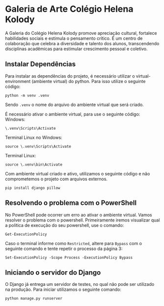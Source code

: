 # Galeria de Arte Colégio Helena Kolody
A Galeria do Colégio Helena Kolody promove apreciação cultural, fortalece habilidades sociais e estimula o pensamento crítico. É um centro de colaboração que celebra a diversidade e talento dos alunos, transcendendo disciplinas acadêmicas para estimular crescimento pessoal e coletivo.

## Instalar Dependências
Para instalar as dependências do projeto, é necessário utilizar o virtual-environment (ambiente virtual) do python. Para isso utilize o seguinte código:
```
python -m venv .venv
```
Sendo `.venv` o nome do arquivo do ambiente virtual que será criado.

É necessário ativar o ambiente virtual, para use o seguinte código:
Windows:
```
\.venv\Scripts\Activate
```
Terminal Linux no Windows:
```
source \.venv\Scripts\Activate
```
Terminal Linux:
```
source \.venv\bin\Activate
```

Com ambiente virtual criado e ativo, utilizamos o seguinte código e não comprometemos o projeto com arquivos externos.
```
pip install django pillow
```

## Resolvendo o problema com o PowerShell
No PowerShell pode ocorrer um erro ao ativar o ambiente virtual. Vamos resolver o problema com o powershell. Primeiramente iremos visualizar qual a política de execução do seu powershell, use o comando:
```
Get-ExecutionPolicy
```
Caso o terminal informe como `Restricted`, altere para `Bypass` com o seguinte comando e tente repetir o processo da página 3:
```
Set-ExecutionPolicy -Scope Process -ExecutionPolicy Bypass
```

## Iniciando o servidor do Django
O Django já entrega um servidor de testes, no qual não pode ser utilizado na produção. Para iniciar utilizamos o seguinte comando:
```
python manage.py runserver
```
